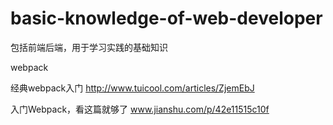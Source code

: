 # basic-knowledge-of-web-developer
包括前端后端，用于学习实践的基础知识

webpack

经典webpack入门 http://www.tuicool.com/articles/ZjemEbJ

入门Webpack，看这篇就够了 www.jianshu.com/p/42e11515c10f
